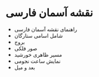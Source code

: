 # نقشه آسمان فارسی

<ul>
 <li>راهنمای نقشه آسمان فارسی</li>
 <li>شامل اسامی ستارگان</li>
 <li>بروج</li>
 <li>صور فلکی</li>
 <li>مسیر ظاهری خورشید</li>
 <li>نمایش ساعت نجومی</li>
<li>بعد و میل</li>
<ul>
